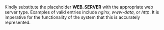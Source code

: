 Kindly substitute the placeholder **WEB_SERVER** with the appropriate web server type. Examples of valid entries include *nginx*, *www-data*, or *http*. It is imperative for the functionality of the system that this is accurately represented.
